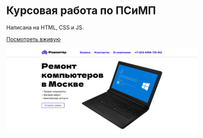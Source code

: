 # Курсовая работа по ПСиМП

Написана на HTML, CSS и JS.

[Посмотреть вживую](https://remonter.staskozin.ru/index.html)

![Скриншот сайта](screenshot.png)
